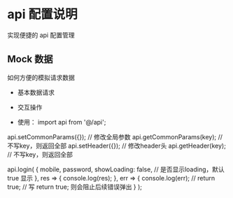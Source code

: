 # api 配置说明

实现便捷的 api 配置管理

## Mock 数据

如何方便的模拟请求数据

- 基本数据请求
- 交互操作

- 使用：
import api from '@/api';

api.setCommonParams({});   // 修改全局参数
api.getCommonParams(key);  // 不写key，则返回全部
api.setHeader({});         // 修改header头
api.getHeader(key);        // 不写key，则返回全部

api.login(
  {
    mobile,
    password,
    showLoading: false,    // 是否显示loading，默认 true 显示
  },
  res => {
    console.log(res);
  },
  err => {
    console.log(err);
    // return true;         // 写 return true; 则会阻止后续错误弹出
  }
);
